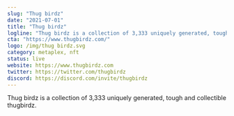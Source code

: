 ```yaml
---
slug: "Thug birdz"
date: "2021-07-01"
title: "Thug birdz"
logline: "Thug birdz is a collection of 3,333 uniquely generated, tough and collectible thugbirdz."
cta: "https://www.thugbirdz.com/"
logo: /img/thug birdz.svg
category: metaplex, nft
status: live
website: https://www.thugbirdz.com
twitter: https://twitter.com/thugbirdz
discord: https://discord.com/invite/thugbirdz
---
```


Thug birdz is a collection of 3,333 uniquely generated, tough and collectible thugbirdz.

